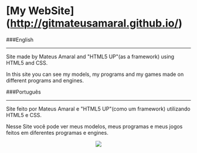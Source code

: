 # [My WebSite] (http://gitmateusamaral.github.io/)
###English
_________
Site made by Mateus Amaral and "HTML5 UP"(as a framework) using HTML5 and CSS.

In this site you can see my models, my programs and my games made on different programs and engines.


###Português
_________
Site feito por Mateus Amaral e "HTML5 UP"(como um framework) utilizando HTML5 e CSS.

Nesse Site você pode ver meus modelos, meus programas e meus jogos feitos em diferentes programas e engines.

<p align="center">
  <img src="http://i.imgur.com/S7dFZjw.png/">
</p>
